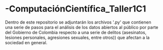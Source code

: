 # -ComputaciónCientífica_Taller1C1
Dentro de este repositorio se adjuntarán los archivos '.py' que contienen una serie de pasos para el análisis de los datos abiertos al público por parte del Gobierno de Colombia respecto a una serie de delitos (asesinatos, lesiones personales, agresiones sexuales, entre otros)) que afectan a la sociedad en general. 
